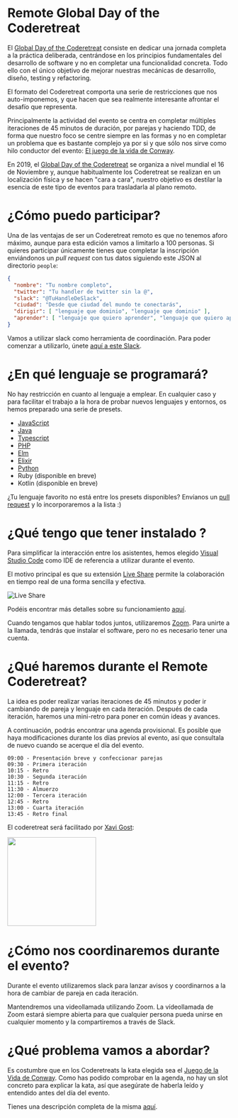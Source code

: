 # Remote Global Day of the Coderetreat

El [Global Day of the Coderetreat](https://www.coderetreat.org/) consiste en dedicar una jornada completa a la práctica deliberada, centrándose en los principios fundamentales del desarrollo de software y no en completar una funcionalidad concreta. Todo ello con el único objetivo de mejorar nuestras mecánicas de desarrollo, diseño, testing y refactoring.

El formato del Coderetreat comporta una serie de restricciones que nos auto-imponemos, y que hacen que sea realmente interesante afrontar el desafío que representa.

Principalmente la actividad del evento se centra en completar múltiples iteraciones de 45 minutos de duración, por parejas y haciendo TDD, de forma que nuestro foco se centre siempre en las formas y no en completar un problema que es bastante complejo ya por si y que sólo nos sirve como hilo conductor del evento: [El juego de la vida de Conway](https://en.wikipedia.org/wiki/Conway%27s_Game_of_Life).

En 2019, el [Global Day of the Coderetreat](https://www.coderetreat.org/) se organiza a nivel mundial el 16 de Noviembre y, aunque habitualmente los Coderetreat se realizan en un localización física y se hacen "cara a cara", nuestro objetivo es destilar la esencia de este tipo de eventos para trasladarla al plano remoto.

# ¿Cómo puedo participar?

Una de las ventajas de ser un Coderetreat remoto es que no tenemos aforo máximo, aunque para esta edición vamos a limitarlo a 100 personas. Si quieres participar únicamente tienes que completar la inscripción enviándonos un *pull request* con tus datos siguiendo este JSON al directorio `people`:

```json
{
  "nombre": "Tu nombre completo",
  "twitter": "Tu handler de twitter sin la @",
  "slack": "@TuHandleDeSlack",
  "ciudad": "Desde que ciudad del mundo te conectarás",
  "dirigir": [ "lenguaje que dominio", "lenguaje que dominio" ],
  "aprender": [ "lenguaje que quiero aprender", "lenguaje que quiero aprender" ]
}
```

Vamos a utilizar slack como herramienta de coordinación. Para poder comenzar a utilizarlo, únete [aquí a este Slack](https://join.slack.com/t/remotecoderetreat/shared_invite/enQtNzk0MDA0NDUwMDA0LTJjMDlhYjY0NTQ0NzZkZTk0MTFjYmRkYTYzOGQ1ZDYxMGI5ZGRjMzJkZjRhNThkNDQ4Y2EzZWNmZDQyOGExY2Q).

# ¿En qué lenguaje se programará?

No hay restricción en cuanto al lenguaje a emplear. En cualquier caso y para facilitar el trabajo a la hora de probar nuevos lenguajes y entornos, os hemos preparado una serie de presets.

- [JavaScript](presets/javascript)
- [Java](presets/java)
- [Typescript](presets/typescript)
- [PHP](presets/php)
- [Elm](presets/elm)
- [Elixir](presets/elixir)
- [Python](presets/python)
- Ruby (disponible en breve)
- Kotlin (disponible en breve)

¿Tu lenguaje favorito no está entre los presets disponibles? Envíanos un [pull request](https://help.github.com/en/github/collaborating-with-issues-and-pull-requests/about-pull-requests) y lo incorporaremos a la lista :)

# ¿Qué tengo que tener instalado ?

Para simplificar la interacción entre los asistentes, hemos elegido [Visual Studio Code](https://code.visualstudio.com/) como IDE de referencia a utilizar durante el evento.

El motivo principal es que su extensión [Live Share](https://marketplace.visualstudio.com/items?itemName=MS-vsliveshare.vsliveshare) permite la colaboración en tiempo real de una forma sencilla y efectiva.

![Live Share](https://code.visualstudio.com/assets/blogs/2017/11/15/vs-code-ls-session.png)

Podéis encontrar más detalles sobre su funcionamiento [aquí](https://code.visualstudio.com/blogs/2017/11/15/live-share).

Cuando tengamos que hablar todos juntos, utilizaremos [Zoom](https://zoom.us/). Para unirte a la llamada, tendrás que instalar el software, pero no es necesario tener una cuenta.

# ¿Qué haremos durante el Remote Coderetreat?

La idea es poder realizar varias iteraciones de 45 minutos y poder ir cambiando de pareja y lenguaje en cada iteración. Después de cada iteración, haremos una mini-retro para poner en común ideas y avances.

A continuación, podrás encontrar una agenda provisional. Es posible que haya modificaciones durante los días previos al evento, así que consultala de nuevo cuando se acerque el día del evento.

```
09:00 - Presentación breve y confeccionar parejas
09:30 - Primera iteración
10:15 - Retro
10:30 - Segunda iteración
11:15 - Retro
11:30 - Almuerzo
12:00 - Tercera iteración
12:45 - Retro
13:00 - Cuarta iteración
13:45 - Retro final
```

El coderetreat será facilitado por [Xavi Gost](https://twitter.com/xav1uzz):

<img src="https://redflag.es/images/team/xavi.jpeg" width="200" />

# ¿Cómo nos coordinaremos durante el evento?

Durante el evento utilizaremos slack para lanzar avisos y coordinarnos a la hora de cambiar de pareja en cada iteración.

Mantendremos una videollamada utilizando Zoom. La vídeollamada de Zoom estará siempre abierta para que cualquier persona pueda unirse en cualquier momento y la compartiremos a través de Slack.

# ¿Qué problema vamos a abordar?

Es costumbre que en los Coderetreats la kata elegida sea el [Juego de la Vida de Conway](https://www.coderetreat.org/pages/facilitating/gol/). Como has podido comprobar en la agenda, no hay un slot concreto para explicar la kata, así que asegúrate de haberla leído y entendido antes del día del evento.

Tienes una descripción completa de la misma [aquí](https://www.coderetreat.org/pages/facilitating/gol/).
